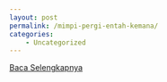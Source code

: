 ```yaml
---
layout: post
permalink: /mimpi-pergi-entah-kemana/
categories:
    - Uncategorized
---
```


[Baca Selengkapnya](/07)